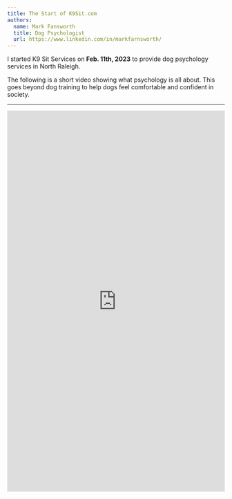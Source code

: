 ```yaml
---
title: The Start of K9Sit.com
authors:
  name: Mark Fansworth
  title: Dog Psychologist
  url: https://www.linkedin.com/in/markfarnsworth/
---
```

I started K9 Sit Services on <b>Feb. 11th, 2023</b> to provide dog psychology
services in North Raleigh.

The following is a short video showing what psychology is all about. This goes beyond dog training to help dogs feel comfortable and confident in society.

<hr/>

<iframe 
width="100%"
height="881" 
src="https://www.youtube.com/embed/AxVMHu9aWJ0"
title="Rainy days with Tig"
frameborder="0"
allow="accelerometer; autoplay; clipboard-write; encrypted-media; gyroscope; picture-in-picture; web-share" allowfullscreen>
</iframe>
